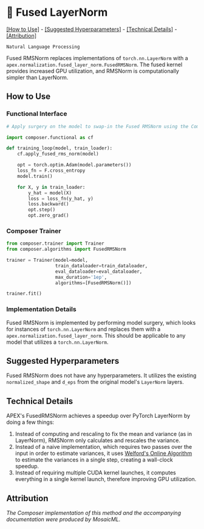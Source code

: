 # 🍰 Fused LayerNorm


[\[How to Use\]](#how-to-use) - [\[Suggested Hyperparameters\]](#suggested-hyperparameters) - [\[Technical Details\]](#technical-details) - [\[Attribution\]](#attribution)

 `Natural Language Processing`

Fused RMSNorm replaces implementations of `torch.nn.LayerNorm` with a `apex.normalization.fused_layer_norm.FusedRMSNorm`. The fused kernel provides increased GPU utilization, and RMSNorm is computationally simpler than LayerNorm.

## How to Use

### Functional Interface

```python
# Apply surgery on the model to swap-in the Fused RMSNorm using the Composer functional API

import composer.functional as cf

def training_loop(model, train_loader):
    cf.apply_fused_rms_norm(model)

    opt = torch.optim.Adam(model.parameters())
    loss_fn = F.cross_entropy
    model.train()

    for X, y in train_loader:
        y_hat = model(X)
        loss = loss_fn(y_hat, y)
        loss.backward()
        opt.step()
        opt.zero_grad()
```

### Composer Trainer

<!--pytest.mark.gpu-->
<!--
```python
from tests.fixtures.synthetic_hf_state import make_dataset_configs, synthetic_hf_state_maker

synthetic_config = make_dataset_configs(model_family=['bert'])[0]
_, model, train_dataloader = synthetic_hf_state_maker(synthetic_config)
_, _, eval_dataloader = synthetic_hf_state_maker(synthetic_config)
```
-->
<!--pytest-codeblocks:cont-->
```python
from composer.trainer import Trainer
from composer.algorithms import FusedRMSNorm

trainer = Trainer(model=model,
                  train_dataloader=train_dataloader,
                  eval_dataloader=eval_dataloader,
                  max_duration='1ep',
                  algorithms=[FusedRMSNorm()])

trainer.fit()
```

### Implementation Details

Fused RMSNorm is implemented by performing model surgery, which looks for instances of `torch.nn.LayerNorm` and replaces them with a `apex.normalization.fused_layer_norm`. This should be applicable to any model that utilizes a `torch.nn.LayerNorm`.

## Suggested Hyperparameters

Fused RMSNorm does not have any hyperparameters. It utilizes the existing `normalized_shape` and `d_eps` from the original model's `LayerNorm` layers.

## Technical Details

APEX's FusedRMSNorm achieves a speedup over PyTorch LayerNorm by doing a few things:
1. Instead of computing and rescaling to fix the mean and variance (as in LayerNorm), RMSNorm only calculates and rescales the variance.
1. Instead of a naive implementation, which requires two passes over the input in order to estimate variances, it uses [Welford's Online Algorithm](https://en.wikipedia.org/wiki/Algorithms_for_calculating_variance#Welford's_online_algorithm) to estimate the variances in a single step, creating a wall-clock speedup.
1. Instead of requiring multiple CUDA kernel launches, it computes everything in a single kernel launch, therefore improving GPU utilization.

## Attribution

*The Composer implementation of this method and the accompanying documentation were produced by MosaicML.*
